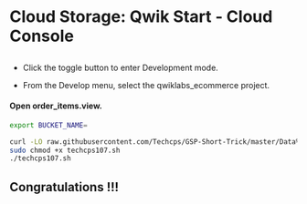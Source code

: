 
# Cloud Storage: Qwik Start - Cloud Console














## 

- Click the toggle button to enter Development mode.

- From the Develop menu, select the qwiklabs_ecommerce project.

#### Open order_items.view.


```bash
export BUCKET_NAME=

curl -LO raw.githubusercontent.com/Techcps/GSP-Short-Trick/master/Data%20Loss%20Prevention%3A%20Qwik%20Start%20-%20JSON/techcps107.sh
sudo chmod +x techcps107.sh
./techcps107.sh
```



## Congratulations !!!

